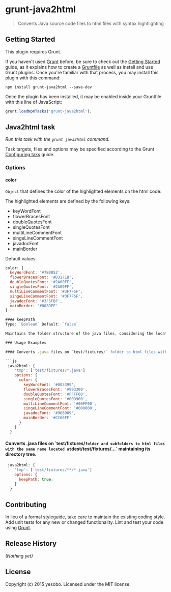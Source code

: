 # grunt-java2html

> Converts Java source code files to html files with syntax hightlighting

## Getting Started
This plugin requires Grunt.

If you haven't used [Grunt](http://gruntjs.com/) before, be sure to check out the [Getting Started](http://gruntjs.com/getting-started) guide, as it explains how to create a [Gruntfile](http://gruntjs.com/sample-gruntfile) as well as install and use Grunt plugins. Once you're familiar with that process, you may install this plugin with this command:

```shell
npm install grunt-java2html --save-dev
```

Once the plugin has been installed, it may be enabled inside your Gruntfile with this line of JavaScript:

```js
grunt.loadNpmTasks('grunt-java2html');
```

## Java2html task

_Run this task with the `grunt java2html` command._

Task targets, files and options may be specified according to the Grunt [Configuring taks](http://gruntjs.com/configuring-tasks) guide.

### Options

#### color

`Object` that defines the color of the highlighted elements on the html code:

The highlighted elements are defined by the following keys:
- keyWordFont
- flowerBracesFont
- doubleQuotesFont
- singleQuotesFont
- multiLineCommentFont
- singeLineCommentFont
- javadocFont
- mainBorder

Default values:

```js
color: {
  keyWordFont: '#7B0052',
  flowerBracesFont: '#D3171B',
  doubleQuotesFont: '#2A00FF',
  singleQuotesFont: '#2A00FF',
  multiLineCommentFont: '#3F7F5F',
  singeLineCommentFont: '#3F7F5F',
  javadocFont: '#3F5FBF',
  mainBorder: '#008DEF'
}

#### keepPath
Type: `Boolean` Default: `false`

Maintains the folder structure of the java files, considering the location of the Gruntfile.js as the root folder.

### Usage Examples

#### Converts .java files on ´test/fixtures/` folder to html files with the same name located at `dest/` with custom hightlight colors.

```js
 java2html: {
    'tmp': ['test/fixtures/*.java']
    options: {
      color: {
        keyWordFont: '#003399',
        flowerBracesFont: '#993300',
        doubleQuotesFont: '#FFFF00',
        singleQuotesFont: '#009900',
        multiLineCommentFont: '#00FF00',
        singeLineCommentFont: '#000000',
        javadocFont: '#968989',
        mainBorder: '#CC66FF'
      }
    }
  }
```

#### Converts .java files on ´test/fixtures/` folder and subfolders to html files with the same name located at `dest/test/fixtures/...` maintaining its directory tree.

```js
 java2html: {
    'tmp': ['test/fixtures/**/*.java']
    options: {
      keepPath: true;
    }
  }
```

## Contributing
In lieu of a formal styleguide, take care to maintain the existing coding style. Add unit tests for any new or changed functionality. Lint and test your code using [Grunt](http://gruntjs.com/).

## Release History
_(Nothing yet)_

## License
Copyright (c) 2015 yesobo. Licensed under the MIT license.